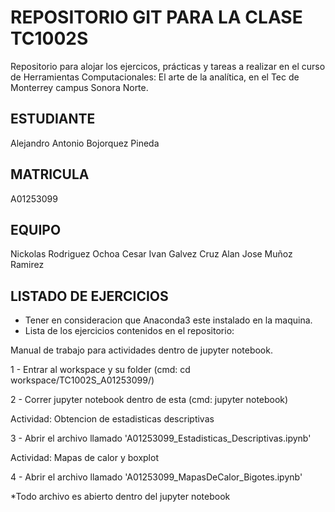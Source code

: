 # REPOSITORIO GIT PARA LA CLASE TC1002S
Repositorio para alojar los ejercicos, prácticas y tareas a realizar 
en el curso de Herramientas Computacionales: El arte de la analítica,
en el Tec de Monterrey campus Sonora Norte.
## ESTUDIANTE 
Alejandro Antonio Bojorquez Pineda

## MATRICULA
A01253099

## EQUIPO
Nickolas Rodriguez Ochoa 
Cesar Ivan Galvez Cruz
Alan Jose Muñoz Ramirez


## LISTADO DE EJERCICIOS
* Tener en consideracion que Anaconda3 este instalado en la maquina.
* Lista de los ejercicios contenidos en el repositorio:

Manual de trabajo para actividades dentro de jupyter notebook.

1 - Entrar al workspace y su folder (cmd: cd workspace/TC1002S_A01253099/)

2 - Correr jupyter notebook dentro de esta (cmd: jupyter notebook)

Actividad: Obtencion de estadisticas descriptivas

3 - Abrir el archivo llamado 'A01253099_Estadisticas_Descriptivas.ipynb'

Actividad: Mapas de calor y boxplot 

4 - Abrir el archivo llamado 'A01253099_MapasDeCalor_Bigotes.ipynb'

*Todo archivo es abierto dentro del jupyter notebook
